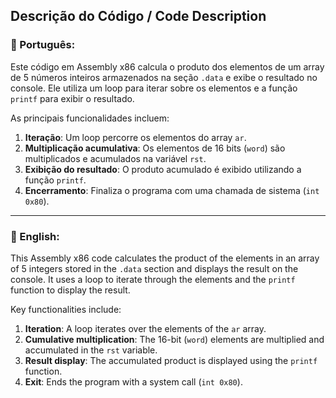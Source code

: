 ## Descrição do Código / Code Description

### 📄 Português:
Este código em Assembly x86 calcula o produto dos elementos de um array de 5 números inteiros armazenados na seção `.data` e exibe o resultado no console. Ele utiliza um loop para iterar sobre os elementos e a função `printf` para exibir o resultado.

As principais funcionalidades incluem:
1. **Iteração**: Um loop percorre os elementos do array `ar`.
2. **Multiplicação acumulativa**: Os elementos de 16 bits (`word`) são multiplicados e acumulados na variável `rst`.
3. **Exibição do resultado**: O produto acumulado é exibido utilizando a função `printf`.
4. **Encerramento**: Finaliza o programa com uma chamada de sistema (`int 0x80`).

---

### 📄 English:
This Assembly x86 code calculates the product of the elements in an array of 5 integers stored in the `.data` section and displays the result on the console. It uses a loop to iterate through the elements and the `printf` function to display the result.

Key functionalities include:
1. **Iteration**: A loop iterates over the elements of the `ar` array.
2. **Cumulative multiplication**: The 16-bit (`word`) elements are multiplied and accumulated in the `rst` variable.
3. **Result display**: The accumulated product is displayed using the `printf` function.
4. **Exit**: Ends the program with a system call (`int 0x80`).
